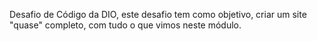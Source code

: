 Desafio de Código da DIO, este desafio tem como objetivo, criar um site "quase" completo, com tudo o que vimos neste módulo.
